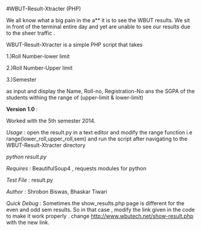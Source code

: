 #WBUT-Result-Xtracter (PHP)

We all know what a big pain in the a** it is to see the WBUT results. We sit in front of the terminal entire day and yet are unable to see our results due to the sheer traffic .

WBUT-Result-Xtracter is a simple PHP script that takes

1.)Roll Number-lower limit

2.)Roll Number-Upper limit

3.)Semester

as input and display the Name, Roll-no, Registration-No ans the SGPA of the students withing the range of (upper-limit & lower-limit)

**Version 1.0** :

Worked with the 5th semester 2014.

*Usage* : open the result.py in a text editor and modify the range function i.e range(lower_roll,upper_roll,sem) and run the script after navigating to the WBUT-Result-Xtracter directory

*python result.py*

*Requires* : BeautifulSoup4 , requests modules for python

*Test File* : result.py

*Author* : Shrobon Biswas, Bhaskar Tiwari

*Quick Debug* : Sometimes the show_results.php page is different for the even and odd sem results. So in that case , modify the link given in the code to make it work properly .
change http://www.wbutech.net/show-result.php with the new link.

